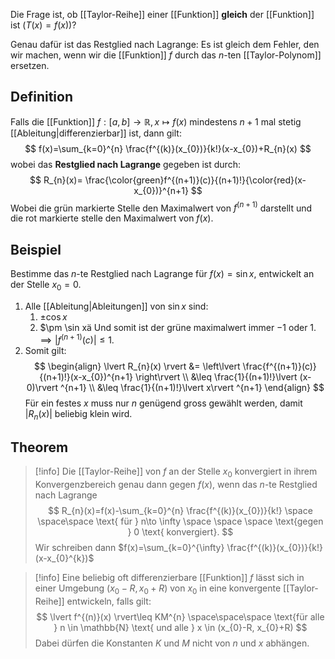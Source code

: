 Die Frage ist, ob [[Taylor-Reihe]] einer [[Funktion]] **gleich** der [[Funktion]] ist ($T(x)=f(x)$)?

Genau dafür ist das Restglied nach Lagrange: Es ist gleich dem Fehler, den wir machen, wenn wir die [[Funktion]] $f$ durch das $n$-ten [[Taylor-Polynom]] ersetzen.

## Definition
Falls die [[Funktion]] $f:[a,b] \to \mathbb{R},x\mapsto f(x)$ mindestens $n+1$ mal stetig [[Ableitung|differenzierbar]] ist, dann gilt:
$$
f(x)=\sum_{k=0}^{n} \frac{f^{(k)}(x_{0})}{k!}(x-x_{0})+R_{n}(x)
$$
wobei das **Restglied nach Lagrange** gegeben ist durch:
$$
R_{n}(x)= \frac{\color{green}f^{(n+1)}(c)}{(n+1)!}{\color{red}(x-x_{0})}^{n+1}
$$
Wobei die grün markierte Stelle den Maximalwert von $f^{(n+1)}$ darstellt und die rot markierte stelle den Maximalwert von $f(x)$.

## Beispiel
Bestimme das $n$-te Restglied nach Lagrange für $f(x)=\sin x$, entwickelt an der Stelle $x_{0} = 0$.

1. Alle [[Ableitung|Ableitungen]] von $\sin x$ sind:
	1. $\pm \cos x$
	2. $\pm \sin xä
	Und somit ist der grüne maximalwert immer $-1$ oder $1$. $\implies \lvert f^{(n+1)}(c) \rvert \leq 1$.
2. Somit gilt:
$$
\begin{align}
\lvert R_{n}(x) \rvert &= \left\lvert  \frac{f^{(n+1)}(c)}{(n+1)!}(x-x_{0})^{n+1}  \right\rvert  \\
&\leq \frac{1}{(n+1)!}\lvert (x-0)\rvert ^{n+1}  \\
&\leq \frac{1}{(n+1)!}\lvert x\rvert ^{n+1} 
\end{align}
$$
Für ein festes $x$ muss nur $n$ genügend gross gewählt werden, damit $\lvert R_{n}(x) \rvert$ beliebig klein wird.


## Theorem
>[!info]
>Die [[Taylor-Reihe]] von $f$ an der Stelle $x_{0}$ konvergiert in ihrem Konvergenzbereich genau dann gegen $f(x)$, wenn das $n$-te Restglied nach Lagrange
>$$
>R_{n}(x)=f(x)-\sum_{k=0}^{n} \frac{f^{(k)}(x_{0})}{k!} \space \space\space \text{ für } n\to \infty \space \space \space \text{gegen } 0 \text{ konvergiert}.
>$$
>Wir schreiben dann $f(x)=\sum_{k=0}^{\infty} \frac{f^{(k)}(x_{0})}{k!}(x-x_{0}^{k})$

>[!info]
>Eine beliebig oft differenzierbare [[Funktion]] $f$ lässt sich in einer Umgebung $(x_{0}-R, x_{0}+R)$ von $x_{0}$ in eine konvergente [[Taylor-Reihe]] entwickeln, falls gilt:
>$$
>\lvert f^{(n)}(x) \rvert\leq KM^{n} \space\space\space \text{für alle } n \in \mathbb{N} \text{ und alle } x \in (x_{0}-R, x_{0}+R) 
>$$
>Dabei dürfen die Konstanten $K$ und $M$ nicht von $n$ und $x$ abhängen.




